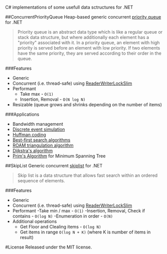 C# implementations of some usefull data sctructures for .NET


##ConcurrentPriorityQueue
Heap-based generic concurrent [priority queue](http://en.wikipedia.org/wiki/Priority_queue) for .NET

>Priority queue is an abstract data type which is like a regular queue or 
>stack data structure, but where additionally each element has a "priority" 
>associated with it. In a priority queue, an element with high priority is 
>served before an element with low priority. If two elements have the same 
>priority, they are served according to their order in the queue.

###Features
- Generic
- Concurrent (i.e. thread-safe) using [ReaderWriterLockSlim](https://msdn.microsoft.com/en-us/library/system.threading.readerwriterlockslim(v=vs.110).aspx)
- Performant
    - Take max - `O(1)`
    - Insertion, Removal - `O(N log N)`
- Resizable (queue grows and shrinks depending on the number of items)

###Applications

- Bandwidth management
- [Discrete event simulation](http://en.wikipedia.org/wiki/Discrete_event_simulation)
- [Huffman coding](http://en.wikipedia.org/wiki/Huffman_coding)
- [Best-first search algorithms](http://en.wikipedia.org/wiki/Best-first_search)
- [ROAM triangulation algorithm](http://en.wikipedia.org/wiki/ROAM)
- [Dijkstra's algorithm](http://en.wikipedia.org/wiki/Dijkstra%27s_algorithm)
- [Prim's Algorithm](http://en.wikipedia.org/wiki/Prim%27s_algorithm) for Minimum Spanning Tree

##SkipList
Generic concurrent [skiplist](https://en.wikipedia.org/wiki/Skip_list) for .NET

>Skip list is a data structure that allows fast search within an ordered sequence of elements.

###Features
 - Generic
 - Concurrent (i.e. thread-safe) using [ReaderWriterLockSlim](https://msdn.microsoft.com/en-us/library/system.threading.readerwriterlockslim(v=vs.110).aspx)
 - Performant
    -Take min / max - `O(1)`
    -Insertion, Removal, Check if contains - `O(log N)`
    -Enumeration in order - `O(N)`
 - Additional operations
    - Get Floor and Clealing items - `O(log N)`
    - Get items in range `O(log N + K)` (where K is number of items in result)

#License
Released under the MIT license.